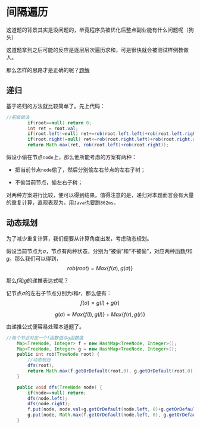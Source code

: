 # 间隔遍历

这道题的背景其实是没问题的，毕竟程序员被优化后整点副业能有什么问题呢（狗头）

这道题拿到之后可能的反应是逐层层次遍历求和，可是很快就会被测试样例教做人。

那么怎样的思路才是正确的呢？[题解](https://leetcode-cn.com/problems/house-robber-iii/solution/da-jia-jie-she-iii-by-leetcode-solution/)

## 递归

基于递归的方法就比较简单了。先上代码：

```java
//初级做法
		if(root==null) return 0;
		int ret = root.val;
		if(root.left!=null) ret+=rob(root.left.left)+rob(root.left.right);
		if(root.right!=null) ret+=rob(root.right.left)+rob(root.right.right);
		return Math.max(ret, rob(root.left)+rob(root.right));
```

假设小偷在节点`node`上，那么他所能考虑的方案有两种：

- 把当前节点`node`偷了，然后分别偷左右节点的左右子树；

- 不偷当前节点，偷左右子树；

对两种方案进行比较，便可以得到结果。值得注意的是，递归对本题而言会有大量的重复计算，直观表现为，用`Java`也要跑`862ms`。

## 动态规划

为了减少重复计算，我们便要从计算角度出发，考虑动态规划。

假设当前节点为$\sigma$，节点有两种状态，分别为“被偷”和“不被偷”，对应两种函数$f$和$g$。那么我们可以得到，
$$
rob(root)=Max\{f(\sigma),g(\sigma)\}
$$

那么$f$和$g$的递推表达式呢？

记节点$\sigma$的左右子节点分别为$l$和$r$，那么便有：
$$
f(\sigma) = g(l)+g(r)
$$

$$
g(\sigma)=Max\{f(l),g(l)\}+Max\{f(r),g(r)\}
$$

由递推公式便容易处理本道题了。

```java
//每个节点对应一个f函数值与g函数值
	Map<TreeNode, Integer> f = new HashMap<TreeNode, Integer>();
	Map<TreeNode, Integer> g = new HashMap<TreeNode, Integer>();
	public int rob(TreeNode root) {
		//动态规划
		dfs(root);
		return Math.max(f.getOrDefault(root,0), g.getOrDefault(root,0));
    }

	public void dfs(TreeNode node) {
		if(node==null) return;
		dfs(node.left);
		dfs(node.right);
		f.put(node, node.val+g.getOrDefault(node.left, 0)+g.getOrDefault(node.right, 0));
		g.put(node, Math.max(f.getOrDefault(node.left, 0), g.getOrDefault(node.left, 0))+Math.max(f.getOrDefault(node.right, 0), g.getOrDefault(node.right, 0)));
	}
```



